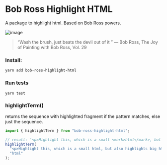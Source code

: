 # Bob Ross Highlight HTML

A package to highlight html. Based on Bob Ross powers.

![image](https://user-images.githubusercontent.com/16295402/58977758-ba340800-87a0-11e9-996b-78275c7cf567.png)

> “Wash the brush, just beats the devil out of it ”
> ― Bob Ross, The Joy of Painting with Bob Ross, Vol. 29

### Install:

```
yarn add bob-ross-highlight-html
```

### Run tests

```
yarn test
```

### highlightTerm()

returns the sequence with highlighted fragment if the pattern matches, else just the sequence.

```javascript
import { highlightTerm } from "bob-ross-highlight-html";

// result: '<p>Highlight this, which is a small <mark>html</mark>, but also highlights big <mark>html</mark></p>'
highlightTerm(
  "<p>Highlight this, which is a small html, but also highlights big htmls</p>",
  "html"
);
```
